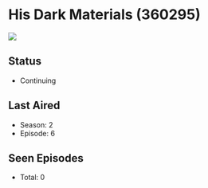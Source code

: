 # His Dark Materials (360295)

<img src="https://dg31sz3gwrwan.cloudfront.net/poster/360295/1397288-0-optimized.jpg" />

## Status
* Continuing
## Last Aired
* Season: 2
* Episode: 6
## Seen Episodes
* Total: 0
